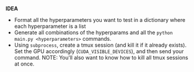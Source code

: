 **IDEA**
- Format all the hyperparameters you want to test in a dictionary where each hyperparameter is a list
- Generate all combinations of the hyperparams and all the `python main.py <hyperparameters>` commands.
- Using `subprocess`, create a tmux session (and kill it if it already exists). Set the GPU accordingly (`CUDA_VISIBLE_DEVICES`), and then send your command.
NOTE: You'll also want to know how to kill all tmux sessions at once.

